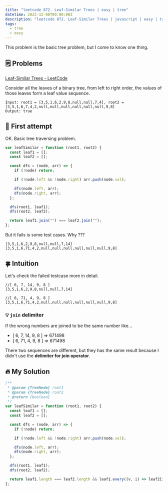 ```yaml
---
title: "leetcode 872. Leaf-Similar Trees | easy | tree"
datetime: 2022-12-08T00:00:00Z
description: "leetcode 872. Leaf-Similar Trees | javascript | easy | tree"
tags:
  - tree
  - easy
---
```


This problem is the basic tree problem, but I come to know one thing.

## 🗒️ Problems

[Leaf-Similar Trees - LeetCode](https://leetcode.com/problems/leaf-similar-trees/)

Consider all the leaves of a binary tree, from left to right order, the values of those leaves form a leaf value sequence.

```
Input: root1 = [3,5,1,6,2,9,8,null,null,7,4], root2 = [3,5,1,6,7,4,2,null,null,null,null,null,null,9,8]
Output: true
```

## 🤔 First attempt

OK. Basic tree traversing problem.

```javascript
var leafSimilar = function (root1, root2) {
  const leaf1 = [];
  const leaf2 = [];

  const dfs = (node, arr) => {
    if (!node) return;

    if (!node.left && !node.right) arr.push(node.val);

    dfs(node.left, arr);
    dfs(node.right, arr);
  };

  dfs(root1, leaf1);
  dfs(root2, leaf2);

  return leaf1.join("") === leaf2.join("");
};
```

But it fails is some test cases. Why ???

```
[3,5,1,6,2,9,8,null,null,7,14]
[3,5,1,6,71,4,2,null,null,null,null,null,null,9,8]
```

## 🍀 Intuition

Let's check the failed testcase more in detail.

```
//[ 6, 7, 14, 9, 8 ]
[3,5,1,6,2,9,8,null,null,7,14]

//[ 6, 71, 4, 9, 8 ]
[3,5,1,6,71,4,2,null,null,null,null,null,null,9,8]
```

### 💡 `join` delimiter

If the wrong numbers are joined to be the same number like...

- [ 6, 7, 14, 9, 8 ] => 671498
- [ 6, 71, 4, 9, 8 ] => 671498

There two sequences are different, but they has the same result because I didn't use the **delimiter for join operator**.

## 🔥 My Solution

```javascript
/**
 * @param {TreeNode} root1
 * @param {TreeNode} root2
 * @return {boolean}
 */
var leafSimilar = function (root1, root2) {
  const leaf1 = [];
  const leaf2 = [];

  const dfs = (node, arr) => {
    if (!node) return;

    if (!node.left && !node.right) arr.push(node.val);

    dfs(node.left, arr);
    dfs(node.right, arr);
  };

  dfs(root1, leaf1);
  dfs(root2, leaf2);

  return leaf1.length === leaf2.length && leaf1.every((v, i) => leaf2[i] === v);
};
```
